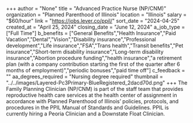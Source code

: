 +++
author = "None"
title = "Advanced Practice Nurse (NP/CNM)"
organization = "Planned Parenthood of Illinois"
location = "Illinois"
salary = "$60/hour"
link = "https://jobs.lever.co/ppil/"
sort_date = "2024-04-25"
created_at = "April 25, 2024"
closing_date = "June 12, 2024"
a_job_type = ["Full Time"]
b_benefits = ["General Benefits","Health Insurance","Paid Vacation","Dental","Vision","Disability insurance","Professional development","Life insurance","FSA","Trans health","Transit benefits","Pet insurance","Short-term disability insurance","Long-term disability insurance","Abortion procedure funding","health insurance","a retirement plan (with a company contribution starting the first of the quarter after 6 months of employment)","periodic bonuses","paid time off"]
c_feedback = ""
aa_degrees_required = "Nursing degree required"
thumbnail = "../../images/Layered-Pc3Primary-BlueRegistered_2dacd70d.png"
+++
The Family Planning Clinician (NP/CNM) is part of the staff team that provides reproductive health care services at the health center of assignment in accordance with Planned Parenthood of Illinois’ policies, protocols, and procedures in the PPIL Manual of Standards and Guidelines. PPIL is currently hiring a Peoria Clinician and a Downstate Float Clinician.